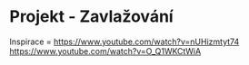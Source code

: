 # Projekt - Zavlažování
Inspirace = https://www.youtube.com/watch?v=nUHizmtyt74  
            https://www.youtube.com/watch?v=O_Q1WKCtWiA
